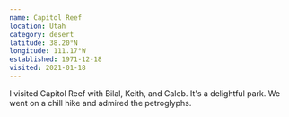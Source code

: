 ```yaml
---
name: Capitol Reef
location: Utah
category: desert
latitude: 38.20°N
longitude: 111.17°W
established: 1971-12-18
visited: 2021-01-18
---
```


I visited Capitol Reef with Bilal, Keith, and Caleb. It's a delightful park. We went on a chill hike and admired the petroglyphs.
